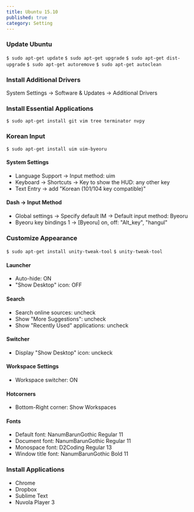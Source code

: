 ```yaml
---
title: Ubuntu 15.10
published: true
category: Setting
---
```

### Update Ubuntu
`$ sudo apt-get update`
`$ sudo apt-get upgrade`
`$ sudo apt-get dist-upgrade`
`$ sudo apt-get autoremove`
`$ sudo apt-get autoclean`

### Install Additional Drivers
System Settings -> Software & Updates -> Additional Drivers

### Install Essential Applications
`$ sudo apt-get install git vim tree terminator nvpy`

### Korean Input
`$ sudo apt-get install uim uim-byeoru`

#### System Settings
- Language Support -> Input method: uim
- Keyboard -> Shortcuts -> Key to show the HUD: any other key
- Text Entry -> add "Korean (101/104 key compatible)"

#### Dash -> Input Method
- Global settings -> Specify default IM -> Default input method: Byeoru
- Byeoru key bindings 1 -> \[Byeoru\] on, off: "Alt_key", "hangul"

### Customize Appearance
`$ sudo apt-get install unity-tweak-tool`
`$ unity-tweak-tool`

#### Launcher
- Auto-hide: ON
- "Show Desktop" icon: OFF

#### Search
- Search online sources: uncheck
- Show "More Suggestions": uncheck
- Show "Recently Used" applications: uncheck 

#### Switcher
- Display "Show Desktop" icon: unckeck

#### Workspace Settings
- Workspace switcher: ON

#### Hotcorners
- Bottom-Right corner: Show Workspaces

#### Fonts
- Default font: NanumBarunGothic Regular 11
- Document font: NanumBarunGothic Regular 11
- Monospace font: D2Coding Regular 13
- Window title font: NanumBarunGothic Bold 11

### Install Applications
- Chrome
- Dropbox
- Sublime Text
- Nuvola Player 3
